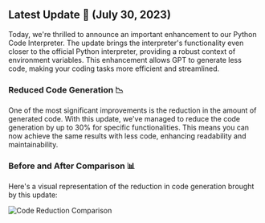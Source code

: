 ## Latest Update 📣 (July 30, 2023)

Today, we're thrilled to announce an important enhancement to our Python Code Interpreter. The update brings the interpreter's functionality even closer to the official Python interpreter, providing a robust context of environment variables. This enhancement allows GPT to generate less code, making your coding tasks more efficient and streamlined.

### Reduced Code Generation 📉

One of the most significant improvements is the reduction in the amount of generated code. With this update, we've managed to reduce the code generation by up to 30% for specific functionalities. This means you can now achieve the same results with less code, enhancing readability and maintainability.

### Before and After Comparison 📊

Here's a visual representation of the reduction in code generation brought by this update:

![Code Reduction Comparison](https://github.com/boyueluzhipeng/GPT_CodeInterpreter/assets/39090632/e3a9447d-995b-4ac3-bf61-6eb467f12d58)